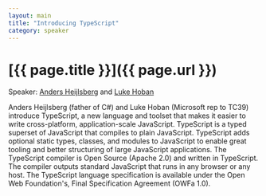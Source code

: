 ```yaml
---
layout: main
title: "Introducing TypeScript"
category: speaker
---
```


# [{{ page.title }}]({{ page.url }})

Speaker: <a href="http://en.wikipedia.org/wiki/Anders_Hejlsberg">Anders Heijlsberg</a>
and <a href="http://blogs.msdn.com/b/lukeh/">Luke Hoban</a>

Anders Heijlsberg (father of C#) and Luke Hoban (Microsoft rep to TC39) introduce TypeScript, a new language and toolset that makes it easier to write cross-platform, application-scale JavaScript. TypeScript is a typed superset of JavaScript that compiles to plain JavaScript. TypeScript adds optional static types, classes, and modules to JavaScript to enable great tooling and better structuring of large JavaScript applications. The TypeScript compiler is Open Source (Apache 2.0) and written in TypeScript. The compiler outputs standard JavaScript that runs in any browser or any host. The TypeScript language specification is available under the Open Web Foundation's, Final Specification Agreement (OWFa 1.0).
